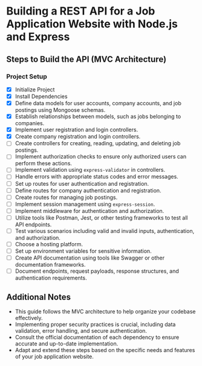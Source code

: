 # Building a REST API for a Job Application Website with Node.js and Express

## Steps to Build the API (MVC Architecture)

### Project Setup

- [x] Initialize Project
- [x] Install Dependencies
- [x] Define data models for user accounts, company accounts, and job postings using Mongoose schemas.
- [x] Establish relationships between models, such as jobs belonging to companies.
- [x] Implement user registration and login controllers.
- [x] Create company registration and login controllers.
- [ ] Create controllers for creating, reading, updating, and deleting job postings.
- [ ] Implement authorization checks to ensure only authorized users can perform these actions.
- [ ] Implement validation using `express-validator` in controllers.
- [ ] Handle errors with appropriate status codes and error messages.
- [ ] Set up routes for user authentication and registration.
- [ ] Define routes for company authentication and registration.
- [ ] Create routes for managing job postings.
- [ ] Implement session management using `express-session`.
- [ ] Implement middleware for authentication and authorization.
- [ ] Utilize tools like Postman, Jest, or other testing frameworks to test all API endpoints.
- [ ] Test various scenarios including valid and invalid inputs, authentication, and authorization.
- [ ] Choose a hosting platform.
- [ ] Set up environment variables for sensitive information.
- [ ] Create API documentation using tools like Swagger or other documentation frameworks.
- [ ] Document endpoints, request payloads, response structures, and authentication requirements.

## Additional Notes

- This guide follows the MVC architecture to help organize your codebase effectively.
- Implementing proper security practices is crucial, including data validation, error handling, and secure authentication.
- Consult the official documentation of each dependency to ensure accurate and up-to-date implementation.
- Adapt and extend these steps based on the specific needs and features of your job application website.
